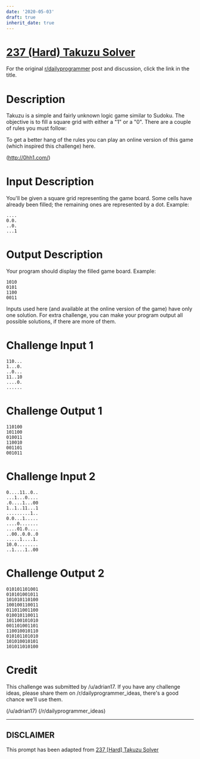 ```yaml
---
date: '2020-05-03'
draft: true
inherit_date: true
---
```


# [237 (Hard) Takuzu Solver](https://www.reddit.com/r/dailyprogrammer/comments/3pwf17/20151023_challenge_237_hard_takuzu_solver/)

For the original [r/dailyprogrammer](https://www.reddit.com/r/dailyprogrammer/) post and discussion, click the link in the title.

# Description
Takuzu is a simple and fairly unknown logic game similar to Sudoku. The objective is to fill a square grid with either a "1" or a "0". There are a couple of rules you must follow:

To get a better hang of the rules you can play an online version of this game (which inspired this challenge) here.

(http://0hh1.com/)
# Input Description
You'll be given a square grid representing the game board. Some cells have already been filled; the remaining ones are represented by a dot. Example:


```
....
0.0.
..0.
...1
```
# Output Description
Your program should display the filled game board. Example:


```
1010
0101
1100
0011
```
Inputs used here (and available at the online version of the game) have only one solution. For extra challenge, you can make your program output all possible solutions, if there are more of them.

# Challenge Input 1

```
110...
1...0.
..0...
11..10
....0.
......
```
# Challenge Output 1

```
110100
101100
010011
110010
001101
001011
```
# Challenge Input 2

```
0....11..0..
...1...0....
.0....1...00
1..1..11...1
.........1..
0.0...1.....
....0.......
....01.0....
..00..0.0..0
.....1....1.
10.0........
..1....1..00
```
# Challenge Output 2

```
010101101001
010101001011
101010110100
100100110011
011011001100
010010110011
101100101010
001101001101
110010010110
010101101010
101010010101
101011010100
```
# Credit
This challenge was submitted by /u/adrian17. If you have any challenge ideas, please share them on /r/dailyprogrammer_ideas, there's a good chance we'll use them.

(/u/adrian17)
(/r/dailyprogrammer_ideas)

----
## **DISCLAIMER**
This prompt has been adapted from [237 [Hard] Takuzu Solver](https://www.reddit.com/r/dailyprogrammer/comments/3pwf17/20151023_challenge_237_hard_takuzu_solver/
)
